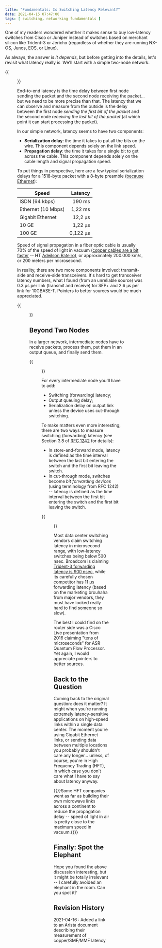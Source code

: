 ```yaml
---
title: "Fundamentals: Is Switching Latency Relevant?"
date: 2021-04-15 07:47:00
tags: [ switching, networking fundamentals ]
---
```

One of my readers wondered whether it makes sense to buy low-latency switches from Cisco or Juniper instead of switches based on merchant silicon like Trident-3 or Jericho (regardless of whether they are running NX-OS, Junos, EOS, or Linux).

As always, the answer is *it depends*, but before getting into the details, let's revisit what latency really is. We'll start with a simple two-node network.

{{<figure src="/2021/04/latency-2nodes.png" caption="The simplest possible network">}}
<!--more-->
End-to-end latency is the time delay between first node sending the packet and the second node receiving the packet... but we need to be more precise than that. The latency that we can observe and measure from the outside is the delay between the first node *sending the first bit of the packet* and the second node *receiving the last bit of the packet* (at which point it can start processing the packet).

In our simple network, latency seems to have two components:

* **Serialization delay**: the time it takes to put all the bits on the wire. This component depends solely on the link speed.
* **Propagation delay**: the time it takes for a single bit to get across the cable. This component depends solely on the cable length and signal propagation speed.

To put things in perspective, here are a few typical serialization delays for a 1518-byte packet with a 8-byte preamble ([because Ethernet](https://en.wikipedia.org/wiki/Ethernet_frame)):

| Speed               | Latency |
|---------------------| ------: |
| ISDN (64 kbps)      | 190 ms  |
| Ethernet (10 Mbps)  | 1,22 ms |
| Gigabit Ethernet    | 12,2 µs |
| 10 GE               | 1,22 µs |
| 100 GE              | 0,122 µs|

Speed of signal propagation in a fiber optic cable is usually 70% of the speed of light in vacuum ([copper cables are a bit faster](https://www.arista.com/assets/data/pdf/Copper-Faster-Than-Fiber-Brief.pdf) -- HT [Adeilson Rateiro](https://www.linkedin.com/in/adeilson-rateiro-mba-46680329/)), or approximately 200.000 km/s, or 200 meters per microsecond.

In reality, there are two more components involved: transmit-side and receive-side transceivers. It's hard to get transceiver latency numbers, what I found (from an unreliable source) was 0.3 µs per link (transmit and receive) for SFP+ and 2.6 µs per link for 10GBASE-T. Pointers to better sources would be much appreciated.

{{<figure src="/2021/04/latency-phy.png" caption="Transceivers add latency (diagram from *Advanced Routing Protocols Topics* presentation)">}}

## Beyond Two Nodes

In a larger network, intermediate nodes have to receive packets, process them, put them in an output queue, and finally send them. 

{{<figure src="/2021/04/latency-switch.png" caption="Adding an intermediate node">}}

For every intermediate node you'll have to add:

* Switching (forwarding) latency;
* Output queuing delay;
* Serialization delay on output link unless the device uses cut-through switching.

To make matters even more interesting, there are two ways to measure switching (forwarding) latency (see Section 3.8 of [RFC 1242](https://tools.ietf.org/html/rfc1242) for details):

* In store-and-forward mode, latency is defined as the time interval between the last bit entering the switch and the first bit leaving the switch.
* In cut-through mode, switches become *bit forwarding devices* (using terminology from RFC 1242) -- latency is defined as the time interval between the first bit entering the switch and the first bit leaving the switch.

{{<figure src="/2021/04/latency-cut-through.png" caption="Cut-through Switching in a Nutshell">}}

Most data center switching vendors claim switching latency in microsecond range, with low-latency switches being below 500 nsec. Broadcom is claiming [Trident-3 forwarding latency is 900 nsec](https://docs.broadcom.com/doc/12395356), while its carefully chosen competitor has 11 µs forwarding latency (based on the marketing brouhaha from major vendors, they must have looked really hard to find someone so slow).

The best I could find on the router side was a Cisco Live presentation from 2016 claiming "tens of microseconds" for ASR Quantum Flow Processor. Yet again, I would appreciate pointers to better sources.

## Back to the Question

Coming back to the original question: does it matter? It might when you're running extremely latency-sensitive applications on high-speed links within a single data center. The moment you're using Gigabit Ethernet links, or sending data between multiple locations you probably shouldn't care any longer... unless, of course, you're in High Frequency Trading (HFT), in which case you don't care what I have to say about latency anyway.

{{<note>}}Some HFT companies went as far as building their own microwave links across a continent to reduce the propagation delay -- speed of light in air is pretty close to the maximum speed in vacuum.{{</note>}}

## Finally: Spot the Elephant

Hope you found the above discussion interesting, but it might be totally irrelevant -- I carefully avoided an elephant in the room. Can you spot it?

## Revision History

2021-04-16
: Added a link to an Arista document describing their measurement of copper/SMF/MMF latency
